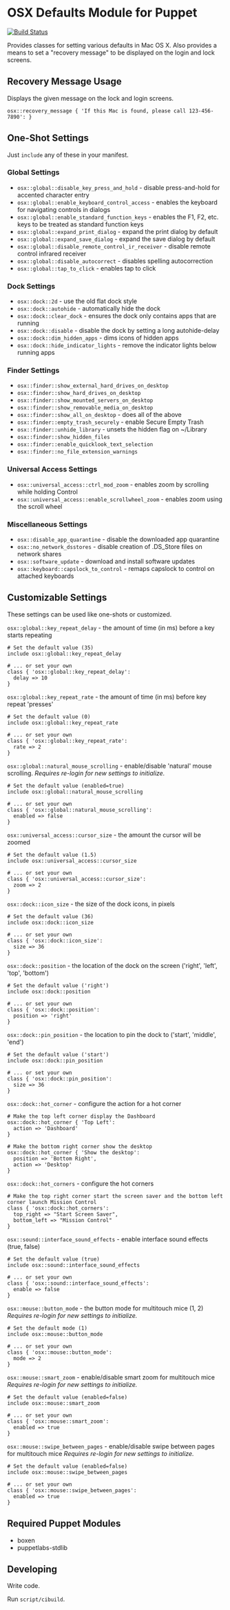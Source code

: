 # OSX Defaults Module for Puppet

[![Build Status](https://travis-ci.org/boxen/puppet-osx.svg?branch=master)](https://travis-ci.org/boxen/puppet-osx)

Provides classes for setting various defaults in Mac OS X. Also provides a means
to set a "recovery message" to be displayed on the login and lock screens.

## Recovery Message Usage

Displays the given message on the lock and login screens.

```puppet
osx::recovery_message { 'If this Mac is found, please call 123-456-7890': }
```

## One-Shot Settings

Just `include` any of these in your manifest.

### Global Settings

* `osx::global::disable_key_press_and_hold` - disable press-and-hold for
  accented character entry
* `osx::global::enable_keyboard_control_access` - enables the keyboard for
  navigating controls in dialogs
* `osx::global::enable_standard_function_keys` - enables the F1, F2, etc.
  keys to be treated as standard function keys
* `osx::global::expand_print_dialog` - expand the print dialog by default
* `osx::global::expand_save_dialog` - expand the save dialog by default
* `osx::global::disable_remote_control_ir_receiver` - disable remote control infrared receiver
* `osx::global::disable_autocorrect` - disables spelling autocorrection
* `osx::global::tap_to_click` - enables tap to click

### Dock Settings

* `osx::dock::2d` - use the old flat dock style
* `osx::dock::autohide` - automatically hide the dock
* `osx::dock::clear_dock` - ensures the dock only contains apps that are running
* `osx::dock::disable` - disable the dock by setting a long autohide-delay
* `osx::dock::dim_hidden_apps` - dims icons of hidden apps
* `osx::dock::hide_indicator_lights` - remove the indicator lights below running
  apps

### Finder Settings

* `osx::finder::show_external_hard_drives_on_desktop`
* `osx::finder::show_hard_drives_on_desktop`
* `osx::finder::show_mounted_servers_on_desktop`
* `osx::finder::show_removable_media_on_desktop`
* `osx::finder::show_all_on_desktop` - does all of the above
* `osx::finder::empty_trash_securely` - enable Secure Empty Trash
* `osx::finder::unhide_library` - unsets the hidden flag on ~/Library
* `osx::finder::show_hidden_files`
* `osx::finder::enable_quicklook_text_selection`
* `osx::finder::no_file_extension_warnings`

### Universal Access Settings

* `osx::universal_access::ctrl_mod_zoom` - enables zoom by scrolling while
  holding Control
* `osx::universal_access::enable_scrollwheel_zoom` - enables zoom using the
  scroll wheel

### Miscellaneous Settings

* `osx::disable_app_quarantine` - disable the downloaded app quarantine
* `osx::no_network_dsstores` - disable creation of .DS_Store files on network
  shares
* `osx::software_update` - download and install software updates
* `osx::keyboard::capslock_to_control` - remaps capslock to control on attached keyboards

## Customizable Settings

These settings can be used like one-shots or customized.

`osx::global::key_repeat_delay` - the amount of time (in ms) before a key starts
  repeating

```puppet
# Set the default value (35)
include osx::global::key_repeat_delay

# ... or set your own
class { 'osx::global::key_repeat_delay':
  delay => 10
}
```

`osx::global::key_repeat_rate` - the amount of time (in ms) before key repeat
  'presses'

```puppet
# Set the default value (0)
include osx::global::key_repeat_rate

# ... or set your own
class { 'osx::global::key_repeat_rate':
  rate => 2
}
```

`osx::global::natural_mouse_scrolling` - enable/disable 'natural' mouse scrolling. *Requires re-login for new settings to initialize.*

```puppet
# Set the default value (enabled=true)
include osx::global::natural_mouse_scrolling

# ... or set your own
class { 'osx::global::natural_mouse_scrolling':
  enabled => false
}
```


`osx::universal_access::cursor_size` - the amount the cursor will be zoomed

```puppet
# Set the default value (1.5)
include osx::universal_access::cursor_size

# ... or set your own
class { 'osx::universal_access::cursor_size':
  zoom => 2
}
```

`osx::dock::icon_size` - the size of the dock icons, in pixels

```puppet
# Set the default value (36)
include osx::dock::icon_size

# ... or set your own
class { 'osx::dock::icon_size':
  size => 36
}
```

`osx::dock::position` - the location of the dock on the screen ('right', 'left', 'top', 'bottom')

```puppet
# Set the default value ('right')
include osx::dock::position

# ... or set your own
class { 'osx::dock::position':
  position => 'right'
}
```

`osx::dock::pin_position` - the location to pin the dock to ('start', 'middle', 'end')

```puppet
# Set the default value ('start')
include osx::dock::pin_position

# ... or set your own
class { 'osx::dock::pin_position':
  size => 36
}
```

`osx::dock::hot_corner` - configure the action for a hot corner

```puppet
# Make the top left corner display the Dashboard
osx::dock::hot_corner { 'Top Left':
  action => 'Dashboard'
}

# Make the bottom right corner show the desktop
osx::dock::hot_corner { 'Show the desktop':
  position => 'Bottom Right',
  action => 'Desktop'
}
```

`osx::dock::hot_corners` - configure the hot corners

```puppet
# Make the top right corner start the screen saver and the bottom left corner launch Mission Control
class { 'osx::dock::hot_corners':
  top_right => "Start Screen Saver",
  bottom_left => "Mission Control"
}
```

`osx::sound::interface_sound_effects` - enable interface sound effects (true, false)

```puppet
# Set the default value (true)
include osx::sound::interface_sound_effects

# ... or set your own
class { 'osx::sound::interface_sound_effects':
  enable => false
}
```

`osx::mouse::button_mode` - the button mode for multitouch mice (1, 2) *Requires re-login for new settings to initialize.*

```puppet
# Set the default mode (1)
include osx::mouse::button_mode

# ... or set your own
class { 'osx::mouse::button_mode':
  mode => 2
}
```

`osx::mouse::smart_zoom` - enable/disable smart zoom for multitouch mice *Requires re-login for new settings to initialize.*

```puppet
# Set the default value (enabled=false)
include osx::mouse::smart_zoom

# ... or set your own
class { 'osx::mouse::smart_zoom':
  enabled => true
}
```

`osx::mouse::swipe_between_pages` - enable/disable swipe between pages for multitouch mice *Requires re-login for new settings to initialize.*

```puppet
# Set the default value (enabled=false)
include osx::mouse::swipe_between_pages

# ... or set your own
class { 'osx::mouse::swipe_between_pages':
  enabled => true
}
```

## Required Puppet Modules

* boxen
* puppetlabs-stdlib

## Developing

Write code.

Run `script/cibuild`.
